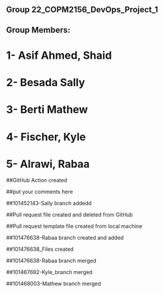 
## Group 22_COPM2156_DevOps_Project_1
## Group Members:
# 1- Asif Ahmed, Shaid
# 2- Besada Sally
# 3- Berti Mathew
# 4- Fischer, Kyle
# 5- Alrawi, Rabaa



##GitHub Action created

##put your comments here

##101452143-Sally branch addedd

##Pull request file created and deleted from GitHub
 
##Pull request template file created from local machine

##101476638-Rabaa branch created and added

##101476638_Files created

##101476638-Rabaa branch merged 

##101467692-Kyle_branch merged

##101468003-Mathew branch merged